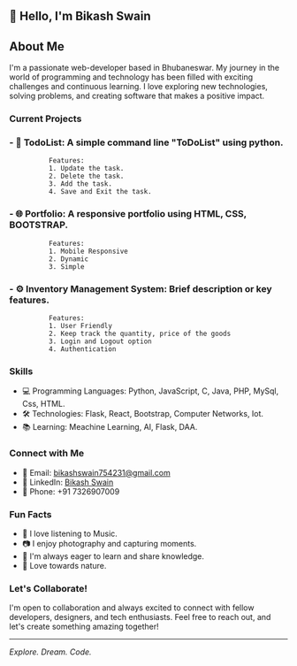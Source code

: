 ## 👋 Hello, I'm Bikash Swain

## About Me

I'm a passionate web-developer based in Bhubaneswar. My journey in the world of programming and technology has been filled with exciting challenges and continuous learning. I love exploring new technologies, solving problems, and creating software that makes a positive impact.

### Current Projects

### - 🚀 TodoList: A simple command line "ToDoList" using python.
              Features:
              1. Update the task.
              2. Delete the task.
              3. Add the task.
              4. Save and Exit the task.
              
### - 🌐 Portfolio: A responsive portfolio using HTML, CSS, BOOTSTRAP.
              Features:
              1. Mobile Responsive
              2. Dynamic
              3. Simple

### - ⚙️ Inventory Management System: Brief description or key features.
              Features:
              1. User Friendly
              2. Keep track the quantity, price of the goods
              3. Login and Logout option
              4. Authentication

### Skills

- 💻 Programming Languages: Python, JavaScript, C, Java, PHP, MySql, Css, HTML.
- 🛠️ Technologies: Flask, React, Bootstrap, Computer Networks, Iot.
- 📚 Learning: Meachine Learning, AI, Flask, DAA.

### Connect with Me

- 📧 Email: bikashswain754231@gmail.com
- 💼 LinkedIn: [Bikash Swain](www.linkedin.com/in/bikashswain09)
- 📱 Phone: +91 7326907009

### Fun Facts

- 🎵 I love listening to Music.
- 📷 I enjoy photography and capturing moments.
- 🌱 I'm always eager to learn and share knowledge.
- 🌱 Love towards nature.

### Let's Collaborate!

I'm open to collaboration and always excited to connect with fellow developers, designers, and tech enthusiasts. Feel free to reach out, and let's create something amazing together!

---

*Explore. Dream. Code.*

